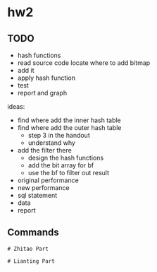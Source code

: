 # hw2

## TODO
- hash functions
- read source code locate where to add bitmap
- add it
- apply hash function
- test
- report and graph

ideas:

- find where add the inner hash table
- find where add the outer hash table
    - step 3 in the handout
    - understand why
- add the filter there
    - design the hash functions
    - add the bit array for bf
    - use the bf to filter out result
- original performance
- new performance
- sql statement
- data
- report

## Commands
```shell
# Zhitao Part

# Lianting Part

```

#